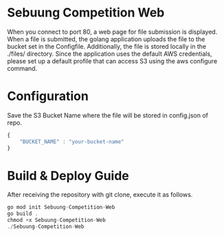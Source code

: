 # Sebuung Competition Web

When you connect to port 80, a web page for file submission is displayed. When a file is submitted, the golang application uploads the file to the bucket set in the Configfile. Additionally, the file is stored locally in the ./files/ directory. Since the application uses the default AWS credentials, please set up a default profile that can access S3 using the aws configure command.

# Configuration

Save the S3 Bucket Name where the file will be stored in config.json of repo.

```jsx
{
    "BUCKET_NAME" : "your-bucket-name" 
}
```

# Build & Deploy Guide

After receiving the repository with git clone, execute it as follows.

```jsx
go mod init Sebuung-Competition-Web
go build .
chmod +x Sebuung-Competition-Web
./Sebuung-Competition-Web
```
